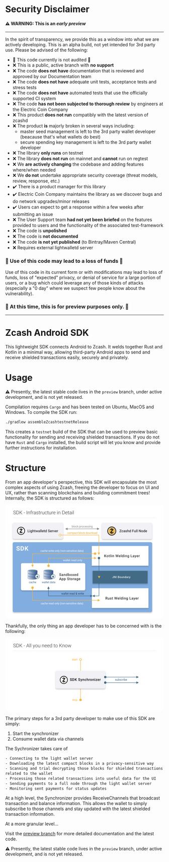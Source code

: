 # Security Disclaimer

#### :warning:  WARNING: This is an *early preview*

----

In the spirit of transparency, we provide this as a window into what we are actively developing. This is an alpha build, not yet intended for 3rd party use. Please be advised of the following:

* 🛑 This code currently is not audited 🛑
* ❌ This is a public, active branch with **no support**
* ❌ The code **does not have** documentation that is reviewed and approved by our Documentation team
* ❌ The code **does not have** adequate unit tests, acceptance tests and stress tests
* ❌ The code **does not have** automated tests that use the officially supported CI system
* ❌ The code **has not been subjected to thorough review** by engineers at the Electric Coin Company
* ❌ This product **does not run** compatibly with the latest version of zcashd
* ❌ The product **is** majorly broken in several ways including:
  * master seed management is left to the 3rd party wallet developer (beacause that's what wallets do best)
  * secure spending key management is left to the 3rd party wallet developer
* ❌ The library **only runs** on testnet
* ❌ The library **does not run** on mainnet and **cannot** run on regtest
* ❌ We **are actively changing** the codebase and adding features where/when needed
* ❌ We **do not** undertake appropriate security coverage (threat models, review, response, etc.)
* :heavy_check_mark: There is a product manager for this library
* :heavy_check_mark: Electric Coin Company maintains the library as we discover bugs and do network upgrades/minor releases
* :heavy_check_mark: Users can expect to get a response within a few weeks after submitting an issue
* ❌ The User Support team **had not yet been briefed** on the features provided to users and the functionality of the associated test-framework
* ❌ The code is **unpolished**
* ❌ The code is **not documented**
* ❌ The code **is not yet published** (to Bintray/Maven Central)
* ❌ Requires external lightwalletd server


 ### 🛑 Use of this code may lead to a loss of funds 🛑 
 
 Use of this code in its current form or with modifications may lead to loss of funds, loss of "expected" privacy, or denial of service for a large portion of users, or a bug which could leverage any of those kinds of attacks (especially a "0 day" where we suspect few people know about the vulnerability).

### :eyes: At this time, this is for preview purposes only. :eyes: 

----

# Zcash Android SDK

This lightweight SDK connects Android to Zcash. It welds together Rust and Kotlin in a minimal way, allowing third-party Android apps to send and receive shielded transactions easily, securely and privately.

# Usage

:warning: Presently, the latest stable code lives in the `preview` branch, under active development, and is not yet released. 

Compilation requires `Cargo` and has been tested on Ubuntu, MacOS and Windows. To compile the SDK run:

```bash
./gradlew assembleZcashtestnetRelease
```
This creates a `testnet` build of the SDK that can be used to preview basic functionality for sending and receiving shielded transactions. If you do not have `Rust` and `Cargo` installed, the build script will let you know and provide further instructions for installation.

# Structure

From an app developer's perspective, this SDK will encapsulate the most complex aspects of using Zcash, freeing the developer to focus on UI and UX, rather than scanning blockchains and building commitment trees! Internally, the SDK is structured as follows:


![SDK Diagram](assets/sdk-diagram.png?raw=true "SDK Diagram DRAFT")

Thankfully, the only thing an app developer has to be concerned with is the following:

![SDK Diagram Developer Perspective](assets/sdk_dev_pov.png?raw=true "SDK Diagram Dev POV DRAFT")

The primary steps for a 3rd party developer to make use of this SDK are simply:

  1. Start the synchronizer
  2. Consume wallet data via channels 
  
The Sychronizer takes care of

    - Connecting to the light wallet server
    - Downloading the latest compact blocks in a privacy-sensitive way
    - Scanning and trial decrypting those blocks for shielded transactions related to the wallet
    - Processing those related transactions into useful data for the UI
    - Sending payments to a full node through the light wallet server
    - Monitoring sent payments for status updates

At a high level, the Synchronizer provides ReceiveChannels that broadcast transaction and balance information. This allows the wallet to simply subscribe to those channels and stay updated with the latest shielded transaction information.
    
At a more granular level...

Visit the [preview branch](https://github.com/zcash/zcash-android-wallet-sdk/tree/preview) for more detailed documentation and the latest code.

:warning: Presently, the latest stable code lives in the `preview` branch, under active development, and is not yet released.
